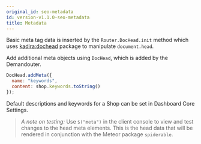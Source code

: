 ```yaml
---
original_id: seo-metadata
id: version-v1.1.0-seo-metadata
title: Metadata
---
```

    
Basic meta tag data is inserted by the `Router.DocHead.init` method which uses [kadira:dochead](https://github.com/kadirahq/meteor-dochead) package to manipulate `document.head`.

Add additional meta objects using `DocHead`, which is added by the Demandouter.

```js
DocHead.addMeta({
  name: "keywords",
  content: shop.keywords.toString()
});
```

Default descriptions and keywords for a Shop can be set in Dashboard Core Settings.

> _A note on testing:_ Use `$("meta")` in the client console to view and test changes to the head meta elements. This is the head data that will be rendered in conjunction with the Meteor package `spiderable`.
